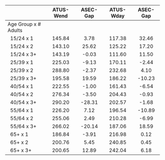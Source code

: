 
|                      |    ATUS-Wend |     ASEC-Gap |    ATUS-Wday |     ASEC-Gap |
| -------------------- | :----------: | :----------: | :----------: | :----------: |
| Age Group x # Adults |              |              |              |              |
| &nbsp;&nbsp;15/24 x 1 |       145.84 |         3.78 |       117.38 |        32.46 |
| &nbsp;&nbsp;15/24 x 2 |       143.10 |        25.62 |       125.22 |        17.20 |
| &nbsp;&nbsp;15/24 x 3+ |       143.19 |        -0.03 |       111.60 |        11.50 |
| &nbsp;&nbsp;25/39 x 1 |       225.03 |        -9.13 |       170.11 |        -2.44 |
| &nbsp;&nbsp;25/39 x 2 |       288.80 |        -2.37 |       232.68 |         4.10 |
| &nbsp;&nbsp;25/39 x 3+ |       195.58 |        19.59 |       186.22 |       -10.23 |
| &nbsp;&nbsp;40/54 x 1 |       222.55 |        -1.00 |       161.43 |        -6.54 |
| &nbsp;&nbsp;40/54 x 2 |       276.34 |        -3.50 |       204.43 |        -0.93 |
| &nbsp;&nbsp;40/54 x 3+ |       290.20 |       -28.31 |       202.57 |        -1.68 |
| &nbsp;&nbsp;55/64 x 1 |       226.20 |         7.12 |       196.54 |       -10.89 |
| &nbsp;&nbsp;55/64 x 2 |       255.06 |         2.49 |       210.28 |        -6.99 |
| &nbsp;&nbsp;55/64 x 3+ |       266.02 |       -20.14 |       187.06 |        18.59 |
| &nbsp;&nbsp;65+ x 1  |       186.84 |        -3.91 |       216.98 |         0.12 |
| &nbsp;&nbsp;65+ x 2  |       200.76 |         5.45 |       240.85 |         0.45 |
| &nbsp;&nbsp;65+ x 3+ |       200.65 |        12.89 |       242.04 |         6.18 |

